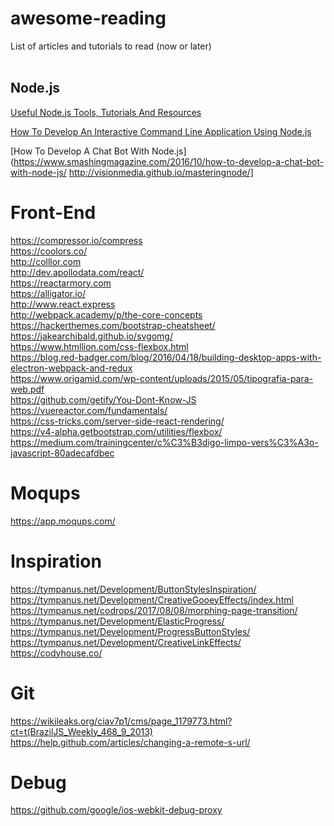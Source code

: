 # awesome-reading
List of articles and tutorials to read (now or later)
<br><br>
<h2>Node.js</h2>

[Useful Node.js Tools, Tutorials And Resources](https://www.smashingmagazine.com/2011/09/useful-node-js-tools-tutorials-and-resources/)

[How To Develop An Interactive Command Line Application Using Node.js](https://www.smashingmagazine.com/2017/03/interactive-command-line-application-node-js/)

[How To Develop A Chat Bot With Node.js](https://www.smashingmagazine.com/2016/10/how-to-develop-a-chat-bot-with-node-js/
http://visionmedia.github.io/masteringnode/]

# Front-End
https://compressor.io/compress <br>
https://coolors.co/ <br>
http://colllor.com <br>
http://dev.apollodata.com/react/ <br>
https://reactarmory.com <br>
https://alligator.io/ <br>
http://www.react.express <br>
http://webpack.academy/p/the-core-concepts <br>
https://hackerthemes.com/bootstrap-cheatsheet/ <br>
https://jakearchibald.github.io/svgomg/ <br>
https://www.htmllion.com/css-flexbox.html <br>
https://blog.red-badger.com/blog/2016/04/18/building-desktop-apps-with-electron-webpack-and-redux <br>
https://www.origamid.com/wp-content/uploads/2015/05/tipografia-para-web.pdf <br>
https://github.com/getify/You-Dont-Know-JS <br>
https://vuereactor.com/fundamentals/ <br>
https://css-tricks.com/server-side-react-rendering/ <br>
https://v4-alpha.getbootstrap.com/utilities/flexbox/ <br>
https://medium.com/trainingcenter/c%C3%B3digo-limpo-vers%C3%A3o-javascript-80adecafdbec

# Moqups
https://app.moqups.com/

# Inspiration
https://tympanus.net/Development/ButtonStylesInspiration/
https://tympanus.net/Development/CreativeGooeyEffects/index.html
https://tympanus.net/codrops/2017/08/08/morphing-page-transition/
https://tympanus.net/Development/ElasticProgress/
https://tympanus.net/Development/ProgressButtonStyles/
https://tympanus.net/Development/CreativeLinkEffects/
https://codyhouse.co/

# Git
https://wikileaks.org/ciav7p1/cms/page_1179773.html?ct=t(BrazilJS_Weekly_468_9_2013) <br>
https://help.github.com/articles/changing-a-remote-s-url/

# Debug
https://github.com/google/ios-webkit-debug-proxy

